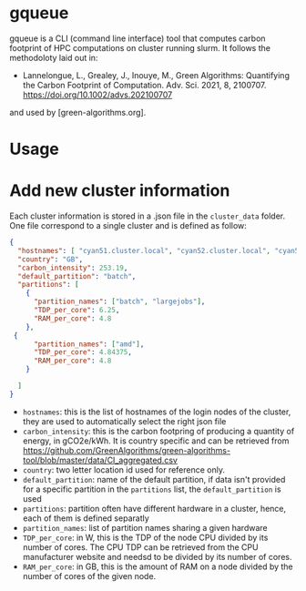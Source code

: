 # gqueue

gqueue is a CLI (command line interface) tool that computes carbon footprint of HPC computations on cluster running slurm. 
It follows the methodoloty laid out in:
 - Lannelongue, L., Grealey, J., Inouye, M., Green Algorithms: Quantifying the Carbon Footprint of Computation. Adv. Sci. 2021, 8, 2100707. https://doi.org/10.1002/advs.202100707 

and used by [green-algorithms.org].


# Usage


# Add new cluster information
Each cluster information is stored in a .json file in the `cluster_data` folder. One file correspond to a single cluster and is defined as follow:

```json
{
  "hostnames": [ "cyan51.cluster.local", "cyan52.cluster.local", "cyan53.cluster.local", "cyan54.cluster.local" ],
  "country": "GB",
  "carbon_intensity": 253.19,
  "default_partition": "batch",
  "partitions": [
    {
      "partition_names": ["batch", "largejobs"],
      "TDP_per_core": 6.25,
      "RAM_per_core": 4.8
    },
 {
      "partition_names": ["amd"],
      "TDP_per_core": 4.84375,
      "RAM_per_core": 4.8
    }

  ]
}
```
- `hostnames`: this is the list of hostnames of the login nodes of the cluster, they are used to automatically select the right json file
- `carbon_intensity`: this is the carbon footpring of producing a quantity of energy, in gCO2e/kWh. It is country specific and can be retrieved from https://github.com/GreenAlgorithms/green-algorithms-tool/blob/master/data/CI_aggregated.csv
- `country`: two letter location id used for reference only.
- `default_partition`: name of the default partition, if data isn't provided for a specific partition in the `partitions` list, the `default_partition` is used
- `partitions`: partition often have different hardware in a cluster, hence, each of them is defined separatly
 - `partition_names`: list of partition names sharing a given hardware
 - `TDP_per_core`: in W, this is the TDP of the node CPU divided by its number of cores. The CPU TDP can be retrieved from the CPU manufacturer website and needsd to be divided by its number of cores.
 - `RAM_per_core`: in GB, this is the amount of RAM on a node divided by the number of cores of the given node. 
